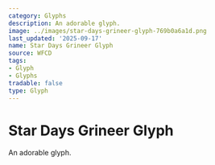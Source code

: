 ```yaml
---
category: Glyphs
description: An adorable glyph.
image: ../images/star-days-grineer-glyph-769b0a6a1d.png
last_updated: '2025-09-17'
name: Star Days Grineer Glyph
source: WFCD
tags:
- Glyph
- Glyphs
tradable: false
type: Glyph
---
```


# Star Days Grineer Glyph

An adorable glyph.


